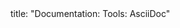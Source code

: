 <frontmatter>
title: "Documentation: Tools: AsciiDoc"
</frontmatter>

<include src="navbar.md" boilerplate />

<include src="container-inPage-asFlat.md" boilerplate />